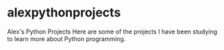 # alexpythonprojects
Alex's Python Projects
Here are some of the projects I have been studying to learn more about Python programming.

